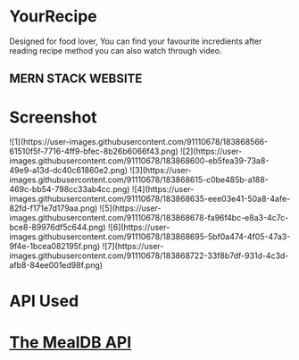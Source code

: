 # YourRecipe
Designed for food lover, You can find your favourite incredients after reading recipe method you can also watch through video.
<h2>MERN STACK WEBSITE</h2>
<h1>Screenshot</h1>
![1](https://user-images.githubusercontent.com/91110678/183868566-61510f5f-7716-4ff9-bfec-8b26b6066f43.png)
![2](https://user-images.githubusercontent.com/91110678/183868600-eb5fea39-73a8-49e9-a13d-dc40c61860e2.png)
![3](https://user-images.githubusercontent.com/91110678/183868615-c0be485b-a188-469c-bb54-798cc33ab4cc.png)
![4](https://user-images.githubusercontent.com/91110678/183868635-eee03e41-50a8-4afe-82fd-f171e7d179aa.png)
![5](https://user-images.githubusercontent.com/91110678/183868678-fa96f4bc-e8a3-4c7c-bce8-89976df5c644.png)
![6](https://user-images.githubusercontent.com/91110678/183868695-5bf0a474-4f05-47a3-9f4e-1bcea082195f.png)
![7](https://user-images.githubusercontent.com/91110678/183868722-33f8b7df-931d-4c3d-afb8-84ee001ed98f.png)
<h1>API Used<h1>
  <a href="https://www.themealdb.com/api/json/v1/1/filter.php?i">The MealDB API</a>

